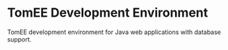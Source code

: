 # TomEE Development Environment

TomEE development environment for Java web applications with database support.

